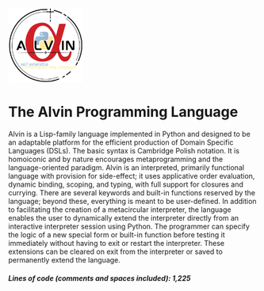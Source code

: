 <img src="https://github.com/Antonio-Iijima/alvin/blob/main/Alvin%20Logo.png?raw=true" width=30% height=30%>

# The Alvin Programming Language

Alvin is a Lisp-family language implemented in Python and designed to be an adaptable platform for the efficient production of Domain Specific Languages (DSLs). The basic syntax is Cambridge Polish notation. It is homoiconic and by nature encourages metaprogramming and the language-oriented paradigm. Alvin is an interpreted, primarily functional language with provision for side-effect; it uses applicative order evaluation, dynamic binding, scoping, and typing, with full support for closures and currying. There are several keywords and built-in functions reserved by the language; beyond these, everything is meant to be user-defined. In addition to facilitating the creation of a metacircular interpreter, the language enables the user to dynamically extend the interpreter directly from an interactive interpreter session using Python. The programmer can specify the logic of a new special form or built-in function before testing it immediately without having to exit or restart the interpreter. These extensions can be cleared on exit from the interpreter or saved to permanently extend the language.

##### Lines of code (comments and spaces included): 1,225
